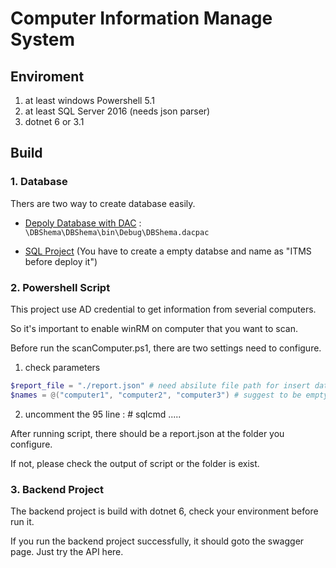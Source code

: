 # Computer Information Manage System

## Enviroment
1. at least windows Powershell 5.1
2. at least SQL Server 2016 (needs json parser)
3. dotnet 6 or 3.1

## Build

### 1. Database

Thers are two way to create database easily.

* [Depoly Database with DAC](https://learn.microsoft.com/zh-tw/sql/relational-databases/data-tier-applications/deploy-a-data-tier-application?view=sql-server-ver16) : `\DBShema\DBShema\bin\Debug\DBShema.dacpac`

* [SQL Project](https://learn.microsoft.com/zh-tw/sql/ssdt/how-to-build-and-deploy-to-a-local-database?view=sql-server-ver16) (You have to create a empty databse and name as "ITMS before deploy it")

### 2. Powershell Script

This project use AD credential to get information from severial computers.

So it's important to enable winRM on computer that you want to scan.

Before run the scanComputer.ps1, there are two settings need to configure.

1. check parameters
```powershell
$report_file = "./report.json" # need absilute file path for insert data into database
$names = @("computer1", "computer2", "computer3") # suggest to be empty when you just first try
```

2. uncomment the 95 line : # sqlcmd .....

After running script, there should be a report.json at the folder you configure.

If not, please check the output of script or the folder is exist.

### 3. Backend Project

The backend project is build with dotnet 6, check your environment before run it.

If you run the backend project successfully, it should goto the swagger page. Just
try the API here.
